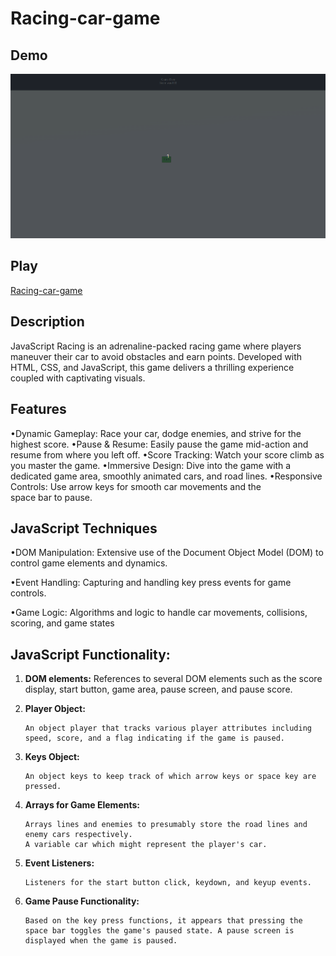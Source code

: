 # Racing-car-game

## Demo
![Gameplay demo](javascript-racing.gif)

## Play
[Racing-car-game](https://kalpana-15-27.github.io/Racing-car-game/)
## Description
JavaScript Racing is an adrenaline-packed racing game where players maneuver their car to avoid obstacles and earn points. Developed with HTML, CSS, and JavaScript, this game delivers a thrilling experience coupled with captivating visuals.

## Features
•Dynamic Gameplay: Race your car, dodge enemies, and strive for the highest score.
•Pause & Resume: Easily pause the game mid-action and resume from where you left off.
•Score Tracking: Watch your score climb as you master the game.
•Immersive Design: Dive into the game with a dedicated game area, smoothly animated cars, and road lines.
•Responsive Controls: Use arrow keys for smooth car movements and the space bar to pause.

## JavaScript Techniques
•DOM Manipulation: Extensive use of the Document Object Model (DOM) to control game elements and dynamics.

•Event Handling: Capturing and handling key press events for game controls.

•Game Logic: Algorithms and logic to handle car movements, collisions, scoring, and game states

## JavaScript Functionality:
1. **DOM elements:**
       References to several DOM elements such as the score display, start button, game area, pause screen, and pause score.
2. **Player Object:**

       An object player that tracks various player attributes including speed, score, and a flag indicating if the game is paused.
3. **Keys Object:**

       An object keys to keep track of which arrow keys or space key are pressed.
4. **Arrays for Game Elements:**

       Arrays lines and enemies to presumably store the road lines and enemy cars respectively.
       A variable car which might represent the player's car.
5. **Event Listeners:**

       Listeners for the start button click, keydown, and keyup events.
6. **Game Pause Functionality:**

       Based on the key press functions, it appears that pressing the space bar toggles the game's paused state. A pause screen is displayed when the game is paused.
